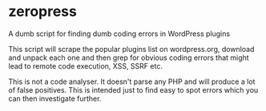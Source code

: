 # zeropress
A dumb script for finding dumb coding errors in WordPress plugins

This script will scrape the popular plugins list on wordpress.org, download and unpack each one and then grep for obvious coding errors that might lead to remote code execution, XSS, SSRF etc.

This is not a code analyser. It doesn't parse any PHP and will produce a lot of false positives. This is intended just to find easy to spot errors which you can then investigate further.

